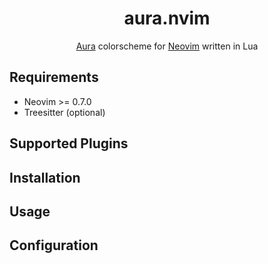 <h1 align="center" >aura.nvim</h1>

<p align="center"><a href="https://github.com/daltonmenezes/aura-theme">Aura</a> colorscheme for <a href="https://neovim.io/">Neovim</a> written in Lua</p>

## Requirements

- Neovim >= 0.7.0
- Treesitter (optional)
## Supported Plugins

## Installation


## Usage

## Configuration

```lua

```
